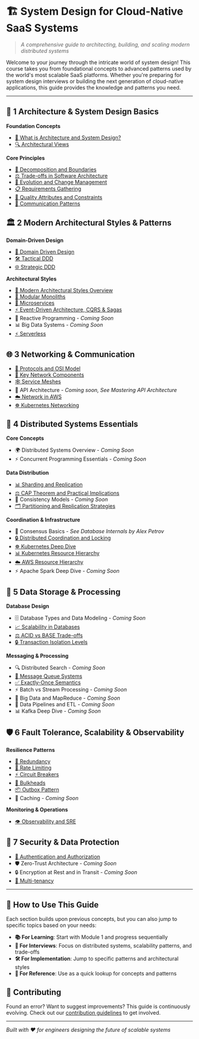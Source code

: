 # 🏗️ System Design for Cloud-Native SaaS Systems

> *A comprehensive guide to architecting, building, and scaling modern distributed systems*

Welcome to your journey through the intricate world of system design! This course takes you from foundational concepts to advanced patterns used by the world's most scalable SaaS platforms. Whether you're preparing for system design interviews or building the next generation of cloud-native applications, this guide provides the knowledge and patterns you need.

---

## 🎯 1 Architecture & System Design Basics

**Foundation Concepts**
- [📖 What is Architecture and System Design?](1_architecture_basics/what_is_architecture_system_design.md)
- [🔍 Architectural Views](1_architecture_basics/architectural_views.md)

**Core Principles**
- [🔧 Decomposition and Boundaries](1_architecture_basics/decomposition_boundaries.md)
- [⚖️ Trade-offs in Software Architecture](1_architecture_basics/architecture_tradeoffs.md)
- [🔄 Evolution and Change Management](1_architecture_basics/evolution_change_management.md)
- [📋 Requirements Gathering](1_architecture_basics/requirements.md)
- [🎯 Quality Attributes and Constraints](1_architecture_basics/quality_attributes_constraints.md)
- [💬 Communication Patterns](1_architecture_basics/communication_patterns.md)

## 🏛️ 2 Modern Architectural Styles & Patterns

**Domain-Driven Design**
- [🎯 Domain Driven Design](2_architectural_patterns/DDD.md)
- [🛠️ Tactical DDD](2_architectural_patterns/tactical_ddd.md)
- [🌐 Strategic DDD](2_architectural_patterns/strategic_ddd.md)

**Architectural Styles**
- [🔄 Modern Architectural Styles Overview](2_architectural_patterns/modern_architectural_styles.md)
- [🏢 Modular Monoliths](2_architectural_patterns/modular_monoliths.md)
- [🔀 Microservices](2_architectural_patterns/microservices.md)
- [⚡ Event-Driven Architecture, CQRS & Sagas](2_architectural_patterns/eda.md)
- 🌊 Reactive Programming *- Coming Soon*
- 📊 Big Data Systems *- Coming Soon*
- [⚡ Serverless](2_architectural_patterns/serverless.md)

## 🌐 3 Networking & Communication

- [📡 Protocols and OSI Model](3_network_and_communication/protocols_osi_model.md)
- [🔧 Key Network Components](3_network_and_communication/network_components.md)
- [🕸️ Service Meshes](3_network_and_communication/service_meshes.md)
- 🚀 API Architecture *- Coming soon, See Mastering API Architecture*
- [☁️ Network in AWS](3_network_and_communication/network_aws.md)
- [☸️ Kubernetes Networking](3_network_and_communication/kubernetes_networking.md)

## 🔗 4 Distributed Systems Essentials

**Core Concepts**
- 🌍 Distributed Systems Overview *- Coming Soon*
- ⚡ Concurrent Programming Essentials *- Coming Soon*

**Data Distribution**
- [📊 Sharding and Replication](4_distributed_systems/sharding_replication.md)
- [⚖️ CAP Theorem and Practical Implications](4_distributed_systems/cap.md)
- 🔄 Consistency Models *- Coming Soon*
- [🗂️ Partitioning and Replication Strategies](4_distributed_systems/DBs.md)

**Coordination & Infrastructure**
- 🤝 Consensus Basics *- See Database Internals by Alex Petrov*
- [🔒 Distributed Coordination and Locking](4_distributed_systems/Locks.md)
- [☸️ Kubernetes Deep Dive](4_distributed_systems/kubernetes_architecture.md)
- [📊 Kubernetes Resource Hierarchy](4_distributed_systems/kubernetes_resource_hierarchy_guide.md)
- [☁️ AWS Resource Hierarchy](4_distributed_systems/aws_resource_hierarchy_guide.md)
- ⚡ Apache Spark Deep Dive *- Coming Soon*

## 💾 5 Data Storage & Processing

**Database Design**
- 🗄️ Database Types and Data Modeling *- Coming Soon*
- [📈 Scalability in Databases](5_data_storage/scalability_db.md)
- [⚖️ ACID vs BASE Trade-offs](5_data_storage/acid_base.md)
- [🔒 Transaction Isolation Levels](5_data_storage/isolation_levels.md)

**Messaging & Processing**
- 🔍 Distributed Search *- Coming Soon*
- [📨 Message Queue Systems](5_data_storage/message_brokers.md)
- [✅ Exactly-Once Semantics](5_data_storage/exactly_once.md)
- ⚡ Batch vs Stream Processing *- Coming Soon*
- 🐘 Big Data and MapReduce *- Coming Soon*
- 🔄 Data Pipelines and ETL *- Coming Soon*
- 📊 Kafka Deep Dive *- Coming Soon*

## 🛡️ 6 Fault Tolerance, Scalability & Observability

**Resilience Patterns**
- [🔄 Redundancy](6_fault_tolerance/redundancy.md)
- [🚦 Rate Limiting](6_fault_tolerance/rate_limiting.md)
- [⚡ Circuit Breakers](6_fault_tolerance/circuit_breakers.md)
- [🚧 Bulkheads](6_fault_tolerance/bulkheads.md)
- [📦 Outbox Pattern](6_fault_tolerance/outbox_pattern.md)
- 💾 Caching *- Coming Soon*

**Monitoring & Operations**
- [👁️ Observability and SRE](6_fault_tolerance/observability_and_sre.md)

## 🔐 7 Security & Data Protection

- [🔑 Authentication and Authorization](7_security_and_data_protection/auth.md)
- 🛡️ Zero-Trust Architecture *- Coming Soon*
- 🔒 Encryption at Rest and in Transit *- Coming Soon*
- [🏢 Multi-tenancy](7_security_and_data_protection/multitenancy.md)

---

## 🚀 How to Use This Guide

Each section builds upon previous concepts, but you can also jump to specific topics based on your needs:

- **📚 For Learning**: Start with Module 1 and progress sequentially
- **🎯 For Interviews**: Focus on distributed systems, scalability patterns, and trade-offs
- **🛠️ For Implementation**: Jump to specific patterns and architectural styles
- **📖 For Reference**: Use as a quick lookup for concepts and patterns

## 🤝 Contributing

Found an error? Want to suggest improvements? This guide is continuously evolving. Check out our [contribution guidelines](CONTRIBUTING.md) to get involved.

---

*Built with ❤️ for engineers designing the future of scalable systems*